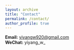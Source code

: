```yaml
---
layout: archive
title: "Contact"
permalink: /contact/
author_profile: true
---
```

<!-- **Address:** Civil and Environmental Engineering Department, University of Michigan<br>
2350 Hayward St., 1430 GG Brown Bldg.<br>
Ann Arbor, MI 48109<br> -->
**Email:** yiyangw920@gmail.com<br>
**WeChat:** yiyang_w_

